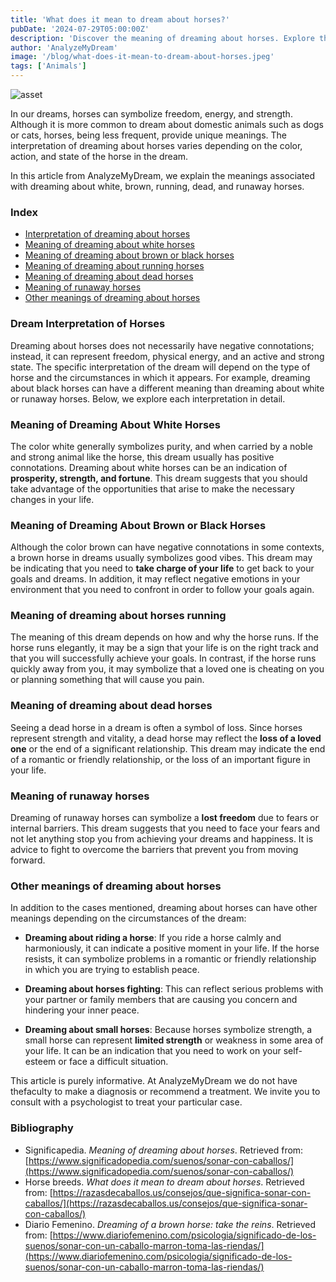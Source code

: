 ```yaml
---
title: 'What does it mean to dream about horses?'
pubDate: '2024-07-29T05:00:00Z'
description: 'Discover the meaning of dreaming about horses. Explore the interpretations of white, brown, running, dead, and runaway horses.'
author: 'AnalyzeMyDream'
image: '/blog/what-does-it-mean-to-dream-about-horses.jpeg'
tags: ['Animals']
---
```


![asset](/blog/what-does-it-mean-to-dream-about-horses.jpeg)

In our dreams, horses can symbolize freedom, energy, and strength. Although it is more common to dream about domestic animals such as dogs or cats, horses, being less frequent, provide unique meanings. The interpretation of dreaming about horses varies depending on the color, action, and state of the horse in the dream.

In this article from AnalyzeMyDream, we explain the meanings associated with dreaming about white, brown, running, dead, and runaway horses.

### Index

- [Interpretation of dreaming about horses](#interpretation-of-dreaming-about-horses)
- [Meaning of dreaming about white horses](#meaning-of-dreaming-about-white-horses)
- [Meaning of dreaming about brown or black horses](#meaning-of-dreaming-about-brown-or-black-horses)
- [Meaning of dreaming about running horses](#meaning-of-dreaming-about-running-horses)
- [Meaning of dreaming about dead horses](#meaning-of-dreaming-about-dead-horses)
- [Meaning of runaway horses](#meaning-of-runaway-horses)
- [Other meanings of dreaming about horses](#other-meanings-of-dreaming-about-horses)

### Dream Interpretation of Horses

Dreaming about horses does not necessarily have negative connotations; instead, it can represent freedom, physical energy, and an active and strong state. The specific interpretation of the dream will depend on the type of horse and the circumstances in which it appears. For example, dreaming about black horses can have a different meaning than dreaming about white or runaway horses. Below, we explore each interpretation in detail.

### Meaning of Dreaming About White Horses

The color white generally symbolizes purity, and when carried by a noble and strong animal like the horse, this dream usually has positive connotations. Dreaming about white horses can be an indication of **prosperity, strength, and fortune**. This dream suggests that you should take advantage of the opportunities that arise to make the necessary changes in your life.

### Meaning of Dreaming About Brown or Black Horses

Although the color brown can have negative connotations in some contexts, a brown horse in dreams usually symbolizes good vibes. This dream may be indicating that you need to **take charge of your life** to get back to your goals and dreams. In addition, it may reflect negative emotions in your environment that you need to confront in order to follow your goals again.

### Meaning of dreaming about horses running

The meaning of this dream depends on how and why the horse runs. If the horse runs elegantly, it may be a sign that your life is on the right track and that you will successfully achieve your goals. In contrast, if the horse runs quickly away from you, it may symbolize that a loved one is cheating on you or planning something that will cause you pain.

### Meaning of dreaming about dead horses

Seeing a dead horse in a dream is often a symbol of loss. Since horses represent strength and vitality, a dead horse may reflect the **loss of a loved one** or the end of a significant relationship. This dream may indicate the end of a romantic or friendly relationship, or the loss of an important figure in your life.

### Meaning of runaway horses

Dreaming of runaway horses can symbolize a **lost freedom** due to fears or internal barriers. This dream suggests that you need to face your fears and not let anything stop you from achieving your dreams and happiness. It is advice to fight to overcome the barriers that prevent you from moving forward.

### Other meanings of dreaming about horses

In addition to the cases mentioned, dreaming about horses can have other meanings depending on the circumstances of the dream:

- **Dreaming about riding a horse**: If you ride a horse calmly and harmoniously, it can indicate a positive moment in your life. If the horse resists, it can symbolize problems in a romantic or friendly relationship in which you are trying to establish peace.

- **Dreaming about horses fighting**: This can reflect serious problems with your partner or family members that are causing you concern and hindering your inner peace.

- **Dreaming about small horses**: Because horses symbolize strength, a small horse can represent **limited strength** or weakness in some area of ​​your life. It can be an indication that you need to work on your self-esteem or face a difficult situation.

This article is purely informative. At AnalyzeMyDream we do not have thefaculty to make a diagnosis or recommend a treatment. We invite you to consult with a psychologist to treat your particular case.

### Bibliography

- Significapedia. *Meaning of dreaming about horses*. Retrieved from: [https://www.significadopedia.com/suenos/sonar-con-caballos/](https://www.significadopedia.com/suenos/sonar-con-caballos/)
- Horse breeds. *What does it mean to dream about horses*. Retrieved from: [https://razasdecaballos.us/consejos/que-significa-sonar-con-caballos/](https://razasdecaballos.us/consejos/que-significa-sonar-con-caballos/)
- Diario Femenino. *Dreaming of a brown horse: take the reins*. Retrieved from: [https://www.diariofemenino.com/psicologia/significado-de-los-suenos/sonar-con-un-caballo-marron-toma-las-riendas/](https://www.diariofemenino.com/psicologia/significado-de-los-suenos/sonar-con-un-caballo-marron-toma-las-riendas/)